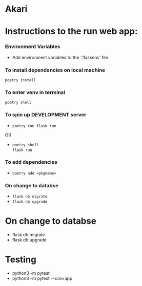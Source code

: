 # Akari

# Instructions to the run web app:

### Environment Variables
- Add environment variables to the '.flaskenv' file

### To install dependencies on local machine
`poetry install`

### To enter venv in terminal
`poetry shell`

### To spin up DEVELOPMENT server
- `poetry run flask run`

OR

- `poetry shell` <br>
`flask run`

### To add dependencies
- `poetry add <pkgname>`

### On change to databse
- `flask db migrate`
- `flask db upgrade`

# On change to databse
- flask db migrate
- flask db upgrade


# Testing
- python3 -m pytest
- python3 -m pytest --cov=app
